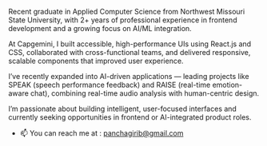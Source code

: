 

Recent graduate in Applied Computer Science from Northwest Missouri State University, with 2+ years of professional experience in frontend development and a growing focus on AI/ML integration.

At Capgemini, I built accessible, high-performance UIs using React.js and CSS, collaborated with cross-functional teams, and delivered responsive, scalable components that improved user experience.

I’ve recently expanded into AI-driven applications — leading projects like SPEAK (speech performance feedback) and RAISE (real-time emotion-aware chat), combining real-time audio analysis with human-centric design.

I’m passionate about building intelligent, user-focused interfaces and currently seeking opportunities in frontend or AI-integrated product roles.



- 📫 You can reach me at : panchagirib@gmail.com

